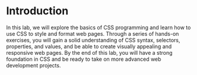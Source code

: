 # Introduction

In this lab, we will explore the basics of CSS programming and learn how to use CSS to style and format web pages. Through a series of hands-on exercises, you will gain a solid understanding of CSS syntax, selectors, properties, and values, and be able to create visually appealing and responsive web pages. By the end of this lab, you will have a strong foundation in CSS and be ready to take on more advanced web development projects.
